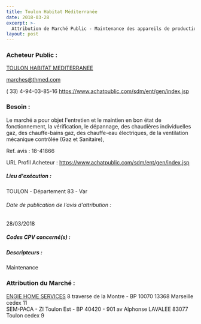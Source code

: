 ```yaml
---
title: Toulon Habitat Méditerranée
date: 2018-03-28
excerpt: >-
  Attribution de Marché Public - Maintenance des appareils de production d'eau chaude sanitaire, de chauffage individuel et de VMC dans le patrimoine de Toulon Habitat Méditerranée
layout: post
---
```


### Acheteur Public : 
<a href="/acheteur-138/siren-278300017"> TOULON HABITAT MEDITERRANEE</a><br/>



marches@thmed.com

( 33) 4-94-03-85-16
https://www.achatpublic.com/sdm/ent/gen/index.jsp
### Besoin :

Le marché a pour objet l'entretien et le maintien en bon état de fonctionnement, la vérification, le dépannage, des chaudières individuelles gaz, des chauffe-bains gaz, des chauffe-eau électriques, de la ventilation mécanique contrôlée (Gaz et Sanitaire),

Ref. avis : 18-41866

URL Profil Acheteur : https://www.achatpublic.com/sdm/ent/gen/index.jsp

##### Lieu d'exécution :

TOULON - Département 83 - Var

###### Date de publication de l'avis d'attribution : 
28/03/2018

##### Codes CPV concerné(s) :

##### Descripteurs :
Maintenance <br/>

### Attribution du Marché :
<a href="/entreprise-544/siren-301340584"> ENGIE HOME SERVICES</a>    8 traverse de la Montre - BP 10070 13368 Marseille cedex 11 <br/>
SEM-PACA - ZI Toulon Est - BP 40420 - 901 av Alphonse LAVALEE 83077 Toulon cedex 9 <br/>
